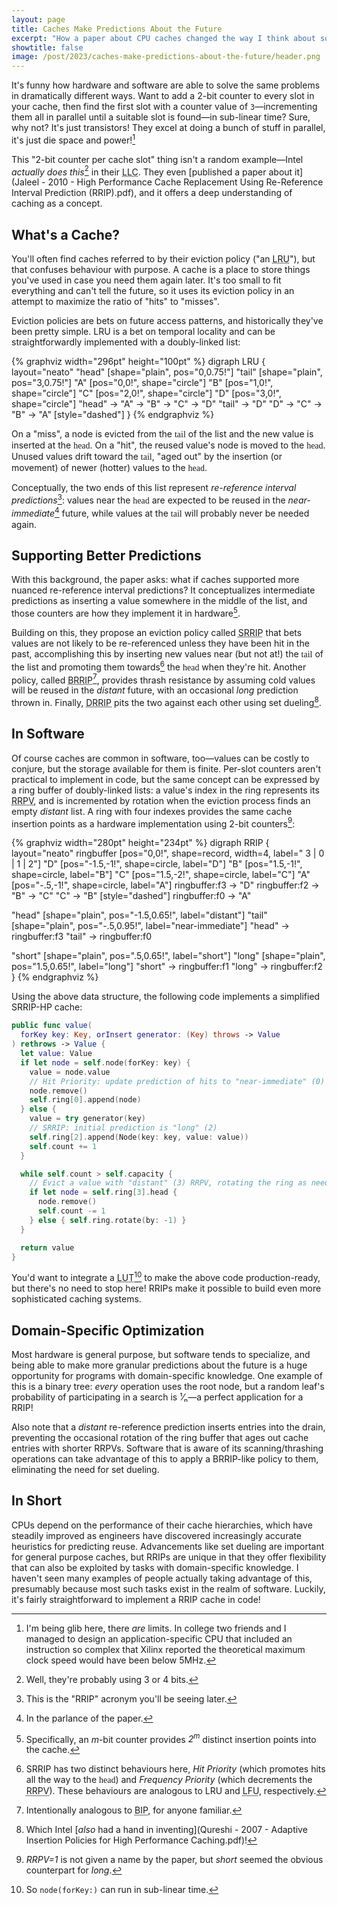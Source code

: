 ```yaml
---
layout: page
title: Caches Make Predictions About the Future
excerpt: "How a paper about CPU caches changed the way I think about software caches too"
showtitle: false
image: /post/2023/caches-make-predictions-about-the-future/header.png
---
```


It's funny how hardware and software are able to solve the same problems in dramatically different ways. Want to add a 2-bit counter to every slot in your cache, then find the first slot with a counter value of `3`—incrementing them all in parallel until a suitable slot is found—in sub-linear time? Sure, why not? It's just transistors! They excel at doing a bunch of stuff in parallel, it's just die space and power![^141]

This "2-bit counter per cache slot" thing isn't a random example—Intel _actually does this_[^bits] in their <abbr title="Last-Level Cache">LLC</abbr>. They even [published a paper about it](Jaleel - 2010 - High Performance Cache Replacement Using Re-Reference Interval Prediction (RRIP).pdf), and it offers a deep understanding of caching as a concept.

## What's a Cache?

You'll often find caches referred to by their eviction policy ("an <abbr title="Least Recently Used">LRU</abbr>"), but that confuses behaviour with purpose. A cache is a place to store things you've used in case you need them again later. It's too small to fit everything and can't tell the future, so it uses its eviction policy in an attempt to maximize the ratio of "hits" to "misses".

Eviction policies are bets on future access patterns, and historically they've been pretty simple. LRU is a bet on temporal locality and can be straightforwardly implemented with a doubly-linked list:

{% graphviz width="296pt" height="100pt" %}
digraph LRU {
  layout="neato"
  "head" [shape="plain", pos="0,0.75!"]
  "tail" [shape="plain", pos="3,0.75!"]
  "A" [pos="0,0!", shape="circle"]
  "B" [pos="1,0!", shape="circle"]
  "C" [pos="2,0!", shape="circle"]
  "D" [pos="3,0!", shape="circle"]
  "head" -> "A" -> "B" -> "C" -> "D"
  "tail" -> "D"
  "D" -> "C" -> "B" -> "A" [style="dashed"]
}
{% endgraphviz %}

On a "miss", a node is evicted from the <span style="font-family: 'Museo';">tail</span> of the list and the new value is inserted at the <span style="font-family: 'Museo';">head</span>. On a "hit", the reused value's node is moved to the <span style="font-family: 'Museo';">head</span>. Unused values drift toward the <span style="font-family: 'Museo';">tail</span>, "aged out" by the insertion (or movement) of newer (hotter) values to the <span style="font-family: 'Museo';">head</span>.

Conceptually, the two ends of this list represent _re-reference interval predictions_[^abbr]: values near the <span style="font-family: 'Museo';">head</span> are expected to be reused in the _near-immediate_[^parlance] future, while values at the <span style="font-family: 'Museo';">tail</span> will probably never be needed again.

## Supporting Better Predictions

With this background, the paper asks: what if caches supported more nuanced re-reference interval predictions? It conceptualizes intermediate predictions as inserting a value somewhere in the middle of the list, and those counters are how they implement it in hardware[^middle].

Building on this, they propose an eviction policy called <abbr title="Static RRIP">SRRIP</abbr> that bets values are not likely to be re-referenced unless they have been hit in the past, accomplishing this by inserting new values near (but not at!) the <span style="font-family: 'Museo';">tail</span> of the list and promoting them towards[^priority] the <span style="font-family: 'Museo';">head</span> when they're hit. Another policy, called <abbr title="Bimodal RRIP">BRRIP</abbr>[^bip], provides thrash resistance by assuming cold values will be reused in the _distant_ future, with an occasional _long_ prediction thrown in. Finally, <abbr title="Dynamic  RRIP">DRRIP</abbr> pits the two against each other using set dueling[^dueling].

## In Software

Of course caches are common in software, too—values can be costly to conjure, but the storage available for them is finite. Per-slot counters aren't practical to implement in code, but the same concept can be expressed by a ring buffer of doubly-linked lists: a value's index in the ring represents its <abbr title="Re-Reference Prediction Value">RRPV</abbr>, and is incremented by rotation when the eviction process finds an empty _distant_ list. A ring with four indexes provides the same cache insertion points as a hardware implementation using 2-bit counters[^short]:

{% graphviz width="280pt" height="234pt" %}
digraph RRIP {
  layout="neato"
  ringbuffer [pos="0,0!", shape=record, width=4, label="<f3> 3 | <f0> 0 | <f1> 1 | <f2> 2"]
  "D" [pos="-1.5,-1!", shape=circle, label="D"]
  "B" [pos="1.5,-1!", shape=circle, label="B"]
  "C" [pos="1.5,-2!", shape=circle, label="C"]
  "A" [pos="-.5,-1!", shape=circle, label="A"]
  ringbuffer:f3 -> "D"
  ringbuffer:f2 -> "B" -> "C"
  "C" -> "B" [style="dashed"]
  ringbuffer:f0 -> "A"

  "head" [shape="plain", pos="-1.5,0.65!", label="distant"]
  "tail" [shape="plain", pos="-.5,0.95!", label="near-immediate"]
  "head" -> ringbuffer:f3
  "tail" -> ringbuffer:f0

  "short" [shape="plain", pos=".5,0.65!", label="short"]
  "long" [shape="plain", pos="1.5,0.65!", label="long"]
  "short" -> ringbuffer:f1
  "long" -> ringbuffer:f2
}
{% endgraphviz %}

Using the above data structure, the following code implements a simplified SRRIP-HP cache:

``` swift
public func value(
  forKey key: Key, orInsert generator: (Key) throws -> Value
) rethrows -> Value {
  let value: Value
  if let node = self.node(forKey: key) {
    value = node.value
    // Hit Priority: update prediction of hits to "near-immediate" (0)
    node.remove()
    self.ring[0].append(node)
  } else {
    value = try generator(key)
    // SRRIP: initial prediction is "long" (2)
    self.ring[2].append(Node(key: key, value: value))
    self.count += 1
  }

  while self.count > self.capacity {
    // Evict a value with "distant" (3) RRPV, rotating the ring as needed
    if let node = self.ring[3].head {
      node.remove()
      self.count -= 1
    } else { self.ring.rotate(by: -1) }
  }

  return value
}
```

You'd want to integrate a <abbr title="Look-Up Table">LUT</abbr>[^lookup-time] to make the above code production-ready, but there's no need to stop here! RRIPs make it possible to build even more sophisticated caching systems.

## Domain-Specific Optimization

Most hardware is general purpose, but software tends to specialize, and being able to make more granular predictions about the future is a huge opportunity for programs with domain-specific knowledge. One example of this is a binary tree: _every_ operation uses the root node, but a random leaf's probability of participating in a search is ¹⁄ₙ—a perfect application for a RRIP!

Also note that a _distant_ re-reference prediction inserts entries into the drain, preventing the occasional rotation of the ring buffer that ages out cache entries with shorter RRPVs. Software that is aware of its scanning/thrashing operations can take advantage of this to apply a BRRIP-like policy to them, eliminating the need for set dueling.

## In Short

CPUs depend on the performance of their cache hierarchies, which have steadily improved as engineers have discovered increasingly accurate heuristics for predicting reuse. Advancements like set dueling are important for general purpose caches, but RRIPs are unique in that they offer flexibility that can also be exploited by tasks with domain-specific knowledge. I haven't seen many examples of people actually taking advantage of this, presumably because most such tasks exist in the realm of software. Luckily, it's fairly straightforward to implement a RRIP cache in code!


[^141]: I'm being glib here, there _are_ limits. In college two friends and I managed to design an application-specific CPU that included an instruction so complex that Xilinx reported the theoretical maximum clock speed would have been below 5MHz.
[^bits]: Well, they're probably using 3 or 4 bits.
[^abbr]: This is the "RRIP" acronym you'll be seeing later.
[^parlance]: In the parlance of the paper.
[^middle]: Specifically, an _m_-bit counter provides _2<sup>m</sup>_ distinct insertion points into the cache.
[^priority]: SRRIP has two distinct behaviours here, _Hit Priority_ (which promotes hits all the way to the <span style="font-family: 'Museo';">head</span>) and _Frequency Priority_ (which decrements the <abbr title="Re-Reference Prediction Value">RRPV</abbr>). These behaviours are analogous to LRU and <abbr title="Least Frequently Used">LFU</abbr>, respectively.
[^bip]: Intentionally analogous to <abbr title="Bimodal Insertion Policy">BIP</abbr>, for anyone familiar.
[^dueling]: Which Intel [_also_ had a hand in inventing](Qureshi - 2007 - Adaptive Insertion Policies for High Performance Caching.pdf)!
[^lookup-time]: So `node(forKey:)` can run in sub-linear time.
[^short]: _RRPV=1_ is not given a name by the paper, but _short_ seemed the obvious counterpart for _long_.
